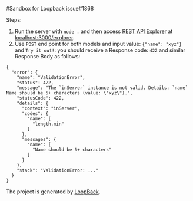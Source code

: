 #Sandbox for Loopback issue#1868

Steps:
1. Run the server with `node .` and then access [REST API Explorer](https://docs.strongloop.com/display/public/LB/Use+API+Explorer) 
at [localhost:3000/explorer](localhost:3000/explorer).
2. Use `POST` end point for both models and input value: `{"name": "xyz"}` and `Try it out!`: you should receive a Response code: `422`
and similar Response Body as follows:
```
{
  "error": {
    "name": "ValidationError",
    "status": 422,
    "message": "The `inServer` instance is not valid. Details: `name` Name should be 5+ characters (value: \"xyz\").",
    "statusCode": 422,
    "details": {
      "context": "inServer",
      "codes": {
        "name": [
          "length.min"
        ]
      },
      "messages": {
        "name": [
          "Name should be 5+ characters"
        ]
      }
    },
    "stack": "ValidationError: ..."
  }
}
```

The project is generated by [LoopBack](http://loopback.io).